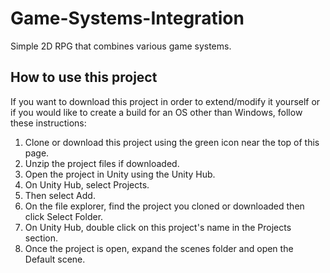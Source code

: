 # Game-Systems-Integration

Simple 2D RPG that combines various game systems.

## How to use this project

If you want to download this project in order to extend/modify it yourself or if you would like to create a build for an OS other than Windows, follow these instructions:

1. Clone or download this project using the green icon near the top of this page.
2. Unzip the project files if downloaded.
3. Open the project in Unity using the Unity Hub.
4. On Unity Hub, select Projects.
5. Then select Add.
6. On the file explorer, find the project you cloned or downloaded then click Select Folder.
7. On Unity Hub, double click on this project's name in the Projects section.
8. Once the project is open, expand the scenes folder and open the Default scene.
